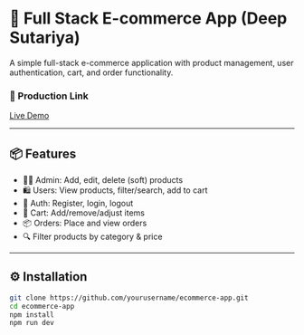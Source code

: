 # 🛒 Full Stack E-commerce App (Deep Sutariya)

A simple full-stack e-commerce application with product management, user authentication, cart, and order functionality.

### 🚀 Production Link
[Live Demo](https://upforcetech-deep-sutariya.vercel.app/)

---

## 📦 Features

- 🧑‍💼 Admin: Add, edit, delete (soft) products
- 🛍️ Users: View products, filter/search, add to cart
- 🔐 Auth: Register, login, logout
- 🛒 Cart: Add/remove/adjust items
- 📦 Orders: Place and view orders
- 🔍 Filter products by category & price

---

## ⚙️ Installation

```bash
git clone https://github.com/yourusername/ecommerce-app.git
cd ecommerce-app
npm install
npm run dev
